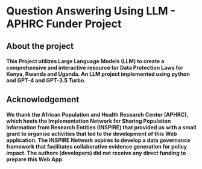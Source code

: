 # Question Answering Using LLM - APHRC Funder Project 

## About the project
#### This Project utilizes  Large Language Models (LLM) to create a comprehensive and  interactive resource for Data Protection Laws for Kenya, Rwanda and Uganda. An LLM project implemented using python and GPT-4 and GPT-3.5 Turbo.

## Acknowledgement
#### We thank the African Population and Health Research Center (APHRC), which hosts the Implementation Network for Sharing Population Information from Research Entities (INSPIRE) that provided us with a small grant to organise activities that led to the development of this Web application. The INSPIRE Network aspires to develop a data governance framework that facilitates collaborative evidence generation for policy impact. The authors (developers) did not receive any direct funding to prepare this Web App. 
